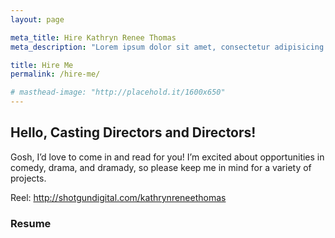 ```yaml
---
layout: page

meta_title: Hire Kathryn Renee Thomas
meta_description: "Lorem ipsum dolor sit amet, consectetur adipisicing elit. Inventore eos tenetur sapiente, ipsa, magni dolorem."

title: Hire Me
permalink: /hire-me/

# masthead-image: "http://placehold.it/1600x650"
---
```


## Hello, Casting Directors and Directors!  

Gosh, I’d love to come in and read for you! I’m excited about opportunities in comedy, drama, and dramady, so please keep me in mind for a variety of projects. 

Reel: http://shotgundigital.com/kathrynreneethomas


### Resume

